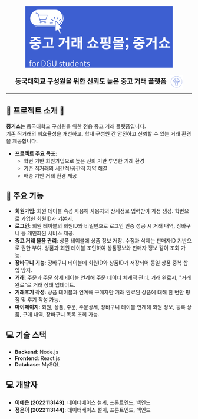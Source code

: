 <p align="center">
  <img src="front-end/image/logo_blue.png" alt="중거쇼 로고" width="400"/>
</p>

<div align="center" style="display: flex; justify-content: center; align-items: center; gap: 10px; margin-top: 10px;">
  <strong style="font-size: 18px;">동국대학교 구성원을 위한 신뢰도 높은 중고 거래 플랫폼</strong>
  <img src="front-end/image/image.png" alt="신뢰도 이미지" width="35" style="vertical-align:middle; margin-top: 3px;"/>
</div>

---

## 📌 프로젝트 소개 📌

**중거쇼**는 동국대학교 구성원을 위한 전용 중고 거래 플랫폼입니다.  
기존 직거래의 비효율성을 개선하고, 학내 구성원 간 안전하고 신뢰할 수 있는 거래 환경을 제공합니다.

- **프로젝트 주요 목표:**
  - 학번 기반 회원가입으로 높은 신뢰 기반 투명한 거래 환경
  - 기존 직거래의 시간적/공간적 제약 해결
  - 배송 기반 거래 환경 제공

## 📌 주요 기능

- **회원가입**: 회원 테이블 속성 사용해 사용자의 상세정보 입력받아 계정 생성. 학번으로 가입한 회원ID가 기본키.
- **로그인**: 회원 테이블의 회원ID와 비밀번호로 로그인 인증 성공 시 거래 내역, 장바구니 등 개인화된 서비스 제공.
- **중고 거래 물품 관리**: 상품 테이블에 상품 정보 저장. 수정과 삭제는 판매자ID 기반으로 권한 부여. 상품과 회원 테이블 조인하여 상품정보와 판매자 정보 같이 조회 가능.
- **장바구니 기능**: 장바구니 테이블에 회원ID와 상품ID가 저장되어 동일 상품 중복 삽입 방지.
- **거래**: 주문과 주문 상세 테이블 연계해 주문 데이터 체계적 관리. 거래 완료시, "거래완료"로 거래 상태 업데이트.
- **거래후기 작성**: 상품 테이블과 연계해 구매자만 거래 완료된 상품에 대해 한 번만 평점 및 후기 작성 가능.
- **마이페이지**: 회원, 상품, 주문, 주문상세, 장바구니 테이블 연계해 회원 정보, 등록 상품, 구매 내역, 장바구니 목록 조회 가능.

## 💻 기술 스택

- **Backend**: Node.js
- **Frontend**: React.js
- **Database**: MySQL

## 💻 개발자

- **이예은 (2022113149)**: 데이터베이스 설계, 프론트엔드, 백엔드
- **정은이 (2022113144)**: 데이터베이스 설계, 프론트엔드, 백엔드